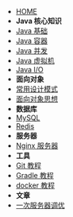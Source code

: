 - [HOME](homepage)
- **Java 核心知识**
- [Java 基础](notes/Java基础.md)
- [Java 容器](notes/Java容器.md)
- [Java 并发](notes/Java并发.md)
- [Java 虚拟机](notes/Java虚拟机.md)
- [Java I/O](notes/JavaIO.md)
- **面向对象**
- [常用设计模式](notes/设计模式.md)
- [面向对象思想](notes/面向对象思想.md)
- **数据库**
- [MySQL](notes/MySQL.md)
- [Redis](notes/Redis.md)
- **服务器**
- [Nginx 服务器](notes/Nginx.md)
- **工具**
- [Git 教程](notes/Git.md)
- [Gradle 教程](notes/Gradle.md)
- [docker 教程](notes/docker.md)
- **文章**
- [一次服务器调优](article/一次服务器调优.md)
